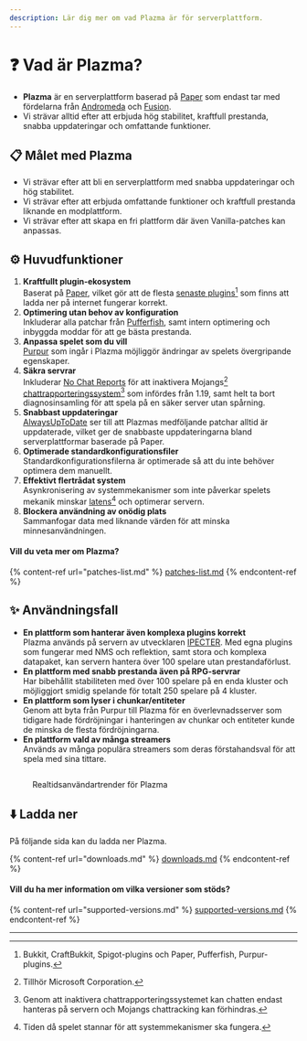 ```yaml
---
description: Lär dig mer om vad Plazma är för serverplattform.
---
```


# ❓ Vad är Plazma?

- **Plazma** är en serverplattform baserad på [Paper](https://github.com/PaperMC/Paper) som endast tar med fördelarna från [Andromeda](https://github.com/EarendelArchived/Andromeda) och [Fusion](https://github.com/RuinedTechnologyUnify/Fusion).
- Vi strävar alltid efter att erbjuda hög stabilitet, kraftfull prestanda, snabba uppdateringar och omfattande funktioner.

## 📋 Målet med Plazma <a href="#id-1" id="id-1"></a>

- Vi strävar efter att bli en serverplattform med snabba uppdateringar och hög stabilitet.
- Vi strävar efter att erbjuda omfattande funktioner och kraftfull prestanda liknande en modplattform.
- Vi strävar efter att skapa en fri plattform där även Vanilla-patches kan anpassas.

## ⚙️ Huvudfunktioner <a href="#id-2" id="id-2"></a>

1. **Kraftfullt plugin-ekosystem**\
   Baserat på [Paper](https://github.com/PaperMC/Paper), vilket gör att de flesta [senaste plugins](#user-content-fn-1)[^1] som finns att ladda ner på internet fungerar korrekt.
2. **Optimering utan behov av konfiguration**\
   Inkluderar alla patchar från [Pufferfish](https://github.com/pufferfish-gg/Pufferfish), samt intern optimering och inbyggda moddar för att ge bästa prestanda.
3. **Anpassa spelet som du vill**\
   [Purpur](https://github.com/PurpurMC/Purpur) som ingår i Plazma möjliggör ändringar av spelets övergripande egenskaper.
4. **Säkra servrar**\
   Inkluderar [No Chat Reports](https://github.com/Aizistral-Studios/No-Chat-Reports) för att inaktivera Mojangs[^2] [chattrapporteringssystem](#user-content-fn-3)[^3] som infördes från 1.19, samt helt ta bort diagnosinsamling för att spela på en säker server utan spårning.
5. **Snabbast uppdateringar**\
   [AlwaysUpToDate](https://github.com/PlazmaMC/AlwaysUpToDate) ser till att Plazmas medföljande patchar alltid är uppdaterade, vilket ger de snabbaste uppdateringarna bland serverplattformar baserade på Paper.
6. **Optimerade standardkonfigurationsfiler**\
   Standardkonfigurationsfilerna är optimerade så att du inte behöver optimera dem manuellt.
7. **Effektivt flertrådat system**\
   Asynkronisering av systemmekanismer som inte påverkar spelets mekanik minskar [latens](#user-content-fn-4)[^4] och optimerar servern.
8. **Blockera användning av onödig plats**\
   Sammanfogar data med liknande värden för att minska minnesanvändningen.

#### Vill du veta mer om Plazma? <a href="#etc-1" id="etc-1"></a>

{% content-ref url="patches-list.md" %}
[patches-list.md](patches-list.md)
{% endcontent-ref %}

## ✨ Användningsfall <a href="#id-3" id="id-3"></a>

- **En plattform som hanterar även komplexa plugins korrekt**\
  Plazma används på servern av utvecklaren [IPECTER](https://github.com/IPECTER). Med egna plugins som fungerar med NMS och reflektion, samt stora och komplexa datapaket, kan servern hantera över 100 spelare utan prestandaförlust.
- **En plattform med snabb prestanda även på RPG-servrar**\
  Har bibehållit stabiliteten med över 100 spelare på en enda kluster och möjliggjort smidig spelande för totalt 250 spelare på 4 kluster.
- **En plattform som lyser i chunkar/entiteter**\
  Genom att byta från Purpur till Plazma för en överlevnadsserver som tidigare hade fördröjningar i hanteringen av chunkar och entiteter kunde de minska de flesta fördröjningarna.
- **En plattform vald av många streamers**\
  Används av många populära streamers som deras förstahandsval för att spela med sina tittare.

<figure><img src="https://camo.githubusercontent.com/22acffd515755c2cee2078a7697ff35351c5ec7148eb2806deedbe63df1c4ed7/68747470733a2f2f6273746174732e6f72672f7369676e6174757265732f7365727665722d696d706c656d656e746174696f6e2f506c617a6d612e737667" alt=""><figcaption><p>Realtidsanvändartrender för Plazma</p></figcaption></figure>

## ⬇️ Ladda ner

På följande sida kan du ladda ner Plazma.

{% content-ref url="downloads.md" %}
[downloads.md](downloads.md)
{% endcontent-ref %}

#### Vill du ha mer information om vilka versioner som stöds?

{% content-ref url="supported-versions.md" %}
[supported-versions.md](supported-versions.md)
{% endcontent-ref %}

***

[^1]: Bukkit, CraftBukkit, Spigot-plugins och Paper, Pufferfish, Purpur-plugins.

[^2]: Tillhör Microsoft Corporation.

[^3]: Genom att inaktivera chattrapporteringssystemet kan chatten endast hanteras på servern och Mojangs chattracking kan förhindras.

[^4]: Tiden då spelet stannar för att systemmekanismer ska fungera.
